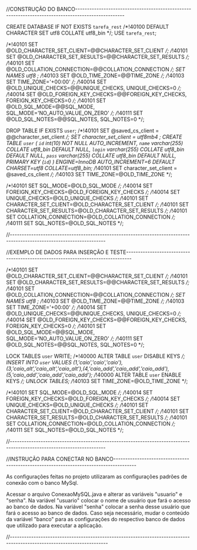 //CONSTRUÇÃO DO BANCO---------------------------------------------------------------------------------------------------

CREATE DATABASE  IF NOT EXISTS `tarefa_rest` /*!40100 DEFAULT CHARACTER SET utf8 COLLATE utf8_bin */;
USE `tarefa_rest`;

/*!40101 SET @OLD_CHARACTER_SET_CLIENT=@@CHARACTER_SET_CLIENT */;
/*!40101 SET @OLD_CHARACTER_SET_RESULTS=@@CHARACTER_SET_RESULTS */;
/*!40101 SET @OLD_COLLATION_CONNECTION=@@COLLATION_CONNECTION */;
 SET NAMES utf8 ;
/*!40103 SET @OLD_TIME_ZONE=@@TIME_ZONE */;
/*!40103 SET TIME_ZONE='+00:00' */;
/*!40014 SET @OLD_UNIQUE_CHECKS=@@UNIQUE_CHECKS, UNIQUE_CHECKS=0 */;
/*!40014 SET @OLD_FOREIGN_KEY_CHECKS=@@FOREIGN_KEY_CHECKS, FOREIGN_KEY_CHECKS=0 */;
/*!40101 SET @OLD_SQL_MODE=@@SQL_MODE, SQL_MODE='NO_AUTO_VALUE_ON_ZERO' */;
/*!40111 SET @OLD_SQL_NOTES=@@SQL_NOTES, SQL_NOTES=0 */;

DROP TABLE IF EXISTS `user`;
/*!40101 SET @saved_cs_client     = @@character_set_client */;
 SET character_set_client = utf8mb4 ;
CREATE TABLE `user` (
  `id` int(10) NOT NULL AUTO_INCREMENT,
  `name` varchar(255) COLLATE utf8_bin DEFAULT NULL,
  `login` varchar(255) COLLATE utf8_bin DEFAULT NULL,
  `pass` varchar(255) COLLATE utf8_bin DEFAULT NULL,
  PRIMARY KEY (`id`)
) ENGINE=InnoDB AUTO_INCREMENT=6 DEFAULT CHARSET=utf8 COLLATE=utf8_bin;
/*!40101 SET character_set_client = @saved_cs_client */;
/*!40103 SET TIME_ZONE=@OLD_TIME_ZONE */;

/*!40101 SET SQL_MODE=@OLD_SQL_MODE */;
/*!40014 SET FOREIGN_KEY_CHECKS=@OLD_FOREIGN_KEY_CHECKS */;
/*!40014 SET UNIQUE_CHECKS=@OLD_UNIQUE_CHECKS */;
/*!40101 SET CHARACTER_SET_CLIENT=@OLD_CHARACTER_SET_CLIENT */;
/*!40101 SET CHARACTER_SET_RESULTS=@OLD_CHARACTER_SET_RESULTS */;
/*!40101 SET COLLATION_CONNECTION=@OLD_COLLATION_CONNECTION */;
/*!40111 SET SQL_NOTES=@OLD_SQL_NOTES */;

//----------------------------------------------------------------------------------------------------------------------




//EXEMPLO DE DADOS PARA INSERÇÃO E TESTE--------------------------------------------------------------------------------

/*!40101 SET @OLD_CHARACTER_SET_CLIENT=@@CHARACTER_SET_CLIENT */;
/*!40101 SET @OLD_CHARACTER_SET_RESULTS=@@CHARACTER_SET_RESULTS */;
/*!40101 SET @OLD_COLLATION_CONNECTION=@@COLLATION_CONNECTION */;
 SET NAMES utf8 ;
/*!40103 SET @OLD_TIME_ZONE=@@TIME_ZONE */;
/*!40103 SET TIME_ZONE='+00:00' */;
/*!40014 SET @OLD_UNIQUE_CHECKS=@@UNIQUE_CHECKS, UNIQUE_CHECKS=0 */;
/*!40014 SET @OLD_FOREIGN_KEY_CHECKS=@@FOREIGN_KEY_CHECKS, FOREIGN_KEY_CHECKS=0 */;
/*!40101 SET @OLD_SQL_MODE=@@SQL_MODE, SQL_MODE='NO_AUTO_VALUE_ON_ZERO' */;
/*!40111 SET @OLD_SQL_NOTES=@@SQL_NOTES, SQL_NOTES=0 */;

LOCK TABLES `user` WRITE;
/*!40000 ALTER TABLE `user` DISABLE KEYS */;
INSERT INTO `user` VALUES (1,'caio','caio','caio'),(3,'caio_alt','caio_alt','caio_alt'),(4,'caio_add','caio_add','caio_add'),(5,'caio_add','caio_add','caio_add');
/*!40000 ALTER TABLE `user` ENABLE KEYS */;
UNLOCK TABLES;
/*!40103 SET TIME_ZONE=@OLD_TIME_ZONE */;

/*!40101 SET SQL_MODE=@OLD_SQL_MODE */;
/*!40014 SET FOREIGN_KEY_CHECKS=@OLD_FOREIGN_KEY_CHECKS */;
/*!40014 SET UNIQUE_CHECKS=@OLD_UNIQUE_CHECKS */;
/*!40101 SET CHARACTER_SET_CLIENT=@OLD_CHARACTER_SET_CLIENT */;
/*!40101 SET CHARACTER_SET_RESULTS=@OLD_CHARACTER_SET_RESULTS */;
/*!40101 SET COLLATION_CONNECTION=@OLD_COLLATION_CONNECTION */;
/*!40111 SET SQL_NOTES=@OLD_SQL_NOTES */;

//----------------------------------------------------------------------------------------------------------------------



//INSTRUÇÃO PARA CONECTAR NO BANCO---------------------------------------------------------------------------------------

As configurações feitas no projeto utilizaram as configurações padrões de conexão com o banco MySql.

Acessar o arquivo ConexaoMySQL.java e alterar as variáveis "usuario" e "senha".
Na variável "usuario" colocar o nome de usuário que fará o acesso ao banco de dados.
Na variável "senha" colocar a senha desse usuário que fará o acesso ao banco de dados. 
Caso seja necessário, mudar o conteúdo da variável "banco" para as configurações do respectivo banco de dados que utilizado para executar a aplicação.

//-----------------------------------------------------------------------------------------------------------------------